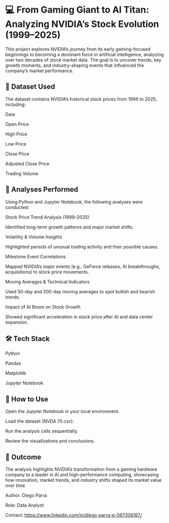 
# 💻 From Gaming Giant to AI Titan: Analyzing NVIDIA’s Stock Evolution (1999–2025)

This project explores NVIDIA’s journey from its early gaming-focused beginnings to becoming a dominant force in artificial intelligence, analyzing over two decades of stock market data. The goal is to uncover trends, key growth moments, and industry-shaping events that influenced the company’s market performance.

## 📁 Dataset Used

The dataset contains NVIDIA’s historical stock prices from 1999 to 2025, including:

Date

Open Price

High Price

Low Price

Close Price

Adjusted Close Price

Trading Volume

## 🧠 Analyses Performed

Using Python and Jupyter Notebook, the following analyses were conducted:

Stock Price Trend Analysis (1999–2025)

Identified long-term growth patterns and major market shifts.

Volatility & Volume Insights

Highlighted periods of unusual trading activity and their possible causes.

Milestone Event Correlations

Mapped NVIDIA’s major events (e.g., GeForce releases, AI breakthroughs, acquisitions) to stock price movements.

Moving Averages & Technical Indicators

Used 50-day and 200-day moving averages to spot bullish and bearish trends.

Impact of AI Boom on Stock Growth

Showed significant acceleration in stock price after AI and data center expansion.

## 🛠️ Tech Stack

Python

Pandas

Matplotlib

Jupyter Notebook

## 📌 How to Use

Open the Jupyter Notebook in your local environment.

Load the dataset (NVDA (1).csv).

Run the analysis cells sequentially.

Review the visualizations and conclusions.

## 📎 Outcome
The analysis highlights NVIDIA’s transformation from a gaming hardware company to a leader in AI and high-performance computing, showcasing how innovation, market trends, and industry shifts shaped its market value over time.

Author: Diego Parra

Role: Data Analyst

Contact: https://www.linkedin.com/in/diego-parra-p-067308187/